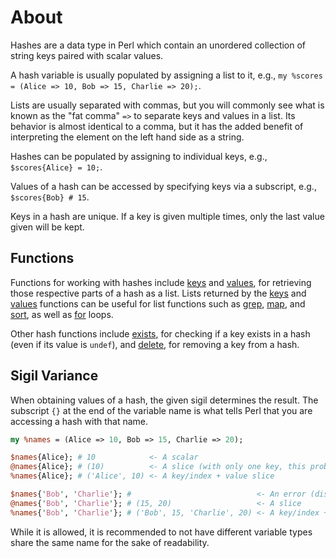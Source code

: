 # About

Hashes are a data type in Perl which contain an unordered collection of string keys paired with scalar values.

A hash variable is usually populated by assigning a list to it, e.g., `my %scores = (Alice => 10, Bob => 15, Charlie => 20);`.

Lists are usually separated with commas, but you will commonly see what is known as the "fat comma" `=>` to separate keys and values in a list.
Its behavior is almost identical to a comma, but it has the added benefit of interpreting the element on the left hand side as a string.

Hashes can be populated by assigning to individual keys, e.g., `$scores{Alice} = 10;`.

Values of a hash can be accessed by specifying keys via a subscript, e.g., `$scores{Bob} # 15`.

Keys in a hash are unique.
If a key is given multiple times, only the last value given will be kept.

## Functions

Functions for working with hashes include [keys][keys] and [values][values], for retrieving those respective parts of a hash as a list.
Lists returned by the [keys][keys] and [values][values] functions can be useful for list functions such as [grep][grep], [map][map], and [sort][sort], as well as [for][for] loops.

Other hash functions include [exists][exists], for checking if a key exists in a hash (even if its value is `undef`), and [delete][delete], for removing a key from a hash.

## Sigil Variance

When obtaining values of a hash, the given sigil determines the result.
The subscript `{}` at the end of the variable name is what tells Perl that you are accessing a hash with that name.

```perl
my %names = (Alice => 10, Bob => 15, Charlie => 20);

$names{Alice}; # 10            <- A scalar
@names{Alice}; # (10)          <- A slice (with only one key, this probably isn't what you want. There will be a warning.)
%names{Alice}; # ('Alice', 10) <- A key/index + value slice

$names{'Bob', 'Charlie'}; #                            <- An error (disabled syntax for an ancient feature.)
@names{'Bob', 'Charlie'}; # (15, 20)                   <- A slice
%names{'Bob', 'Charlie'}; # ('Bob', 15, 'Charlie', 20) <- A key/index + value slice
```

While it is allowed, it is recommended to not have different variable types share the same name for the sake of readability.

[grep]: https://perldoc.pl/functions/grep
[map]: https://perldoc.pl/functions/map
[sort]: https://perldoc.pl/functions/sort
[keys]: https://perldoc.pl/functions/keys
[values]: https://perldoc.pl/functions/values
[exists]: https://perldoc.pl/functions/exists
[delete]: https://perldoc.pl/functions/delete
[for]: https://perldoc.pl/perlsyn#Foreach-Loops
